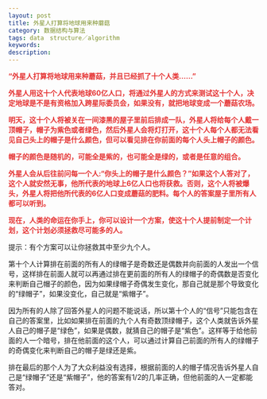 ```yaml
---
layout: post
title: 外星人打算将地球用来种蘑菇
category: 数据结构与算法
tags: data　structure／algorithm
keywords: 
description: 
---
```


**<span
style="color:#e53333;">“外星人打算将地球用来种蘑菇，并且已经抓了十个人类……” </span>**

**<span style="color:#e53333;"> </span>**

**<span
style="color:#e53333;">外星人用这十个人代表地球60亿人口，将通过外星人的方式来测试这十个人，决定地球是不是有资格加入跨星际委员会，如果没有，就把地球变成一个蘑菇农场。</span>**

**<span style="color:#e53333;"> </span>**

**<span
style="color:#e53333;">明天，这十个人将被关在一间漆黑的屋子里前后排成一队，外星人将给每个人戴一顶帽子，帽子为紫色或者绿色，然后外星人会将灯打开，这十个人每个人都无法看见自己头上的帽子是什么颜色，但可以看见排在你前面的每个人头上帽子的颜色。</span>**

**<span style="color:#e53333;"> </span>**

**<span
style="color:#e53333;">帽子的颜色是随机的，可能全是紫的，也可能全是绿的，或者是任意的组合。</span>**

**<span style="color:#e53333;"> </span>**

**<span
style="color:#e53333;">外星人会从后往前问每一个人:“你头上的帽子是什么颜色？”如果这个人答对了，这个人就安然无事，他所代表的地球上6亿人口也将获救。否则，这个人将被爆头，外星人将把他所代表的6亿人口变成蘑菇的肥料。每个人的答案屋子里所有人都可以听到。</span>**

**<span style="color:#e53333;"> </span>**

**<span
style="color:#e53333;">现在，人类的命运在你手上，你可以设计一个方案，使这十个人提前制定一个计划，这个计划必须拯救尽可能多的人。</span>**

**<span style="color:#e53333;"> </span>**

提示：有个方案可以让你拯救其中至少九个人。

 

第十个人计算排在前面的所有人的绿帽子是奇数还是偶数并向前面的人发出一个信号，这样排在前面人就可以再通过排在更前面的所有人的绿帽子的奇偶数是否变化来判断自己帽子的颜色，因为如果绿帽子奇偶发生变化，那自己就是那个导致变化的“绿帽子”，如果没变化，自己就是“紫帽子”。

 

因为所有的人除了回答外星人的问题不能说话，所以第十个人的“信号”只能包含在自己的答案里，比如如果排在前面的九个人有奇数顶绿帽子，这个人类就告诉外星人自己的帽子是“绿色”，如果是偶数，就猜自己的帽子是“紫色”。这样等于给他前面的人一个暗号，排在他前面的这个人，可以通过计算自己前面的所有人的绿帽子的奇偶变化来判断自己的帽子是绿还是紫。

 

排在最后的那个人为了大众利益没有选择，根据前面的人的帽子情况告诉外星人自己是“绿帽子”还是“紫帽子”，他的答案有1/2的几率正确，但他前面的人一定都能答对。









